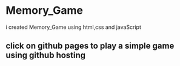 # Memory_Game

i created Memory_Game using html,css and javaScript 

## click on github pages to play a simple game using github hosting
